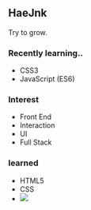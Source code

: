 ## HaeJnk

Try to grow.

### Recently learning..
- CSS3
- JavaScript (ES6)

### Interest
- Front End
- Interaction
- UI
- Full Stack

### learned
- HTML5
- CSS
- <img src="https://img.shields.io/badge/Adobe XD-FF61F6?style=flat-square&logo=Adobe XD&logoColor=ffffff"/>

<!---
HaeJnk/HaeJnk is a ✨ special ✨ repository because its `README.md` (this file) appears on your GitHub profile.
You can click the Preview link to take a look at your changes.
--->
